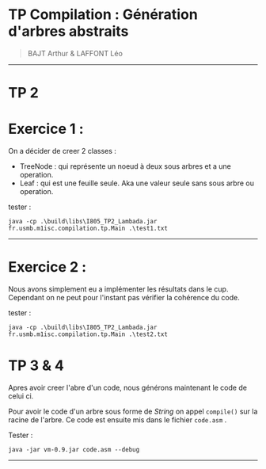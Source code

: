 # TP Compilation : Génération d'arbres abstraits
> BAJT Arthur & LAFFONT Léo

---

# TP 2

# Exercice 1 :
On a décider de creer 2 classes :
- TreeNode : qui représente un noeud à deux sous arbres et a une operation.
- Leaf : qui est une feuille seule. Aka une valeur seule sans sous arbre ou operation.

tester :
```shell
java -cp .\build\libs\I805_TP2_Lambada.jar fr.usmb.m1isc.compilation.tp.Main .\test1.txt
```

---
# Exercice 2 :

Nous avons simplement eu a implémenter les résultats dans le cup. 
Cependant on ne peut pour l'instant pas vérifier la cohérence du code.

tester :
```shell
java -cp .\build\libs\I805_TP2_Lambada.jar fr.usmb.m1isc.compilation.tp.Main .\test2.txt
```


# TP 3 & 4

Apres avoir creer l'abre d'un code, nous générons maintenant le code 
de celui ci.

Pour avoir le code d'un arbre sous forme de *String* on appel `compile()` 
sur la racine de l'arbre. 
Ce code est ensuite mis dans le fichier `code.asm` .


Tester :
````shell
java -jar vm-0.9.jar code.asm --debug
````
---